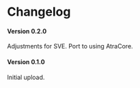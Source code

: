 ﻿Changelog
=============

#### Version 0.2.0

Adjustments for SVE. Port to using AtraCore.

#### Version 0.1.0

Initial upload.